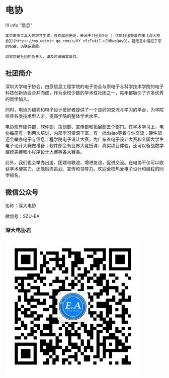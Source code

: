 # 电协

!!! info "信息"

    本页面由工具人抓取并生成，仅作展示用途，来源于[社团介绍 | 优质社团等着你噢【深大校会】](https://mp.weixin.qq.com/s/KY_v5zTcAiI-uEHBweQAyQ)。若无意中侵犯了您的权益，请联系删除。
    
    如果您是社团的负责人，请及时编辑本条目。

## 社团简介
深圳大学电子协会，由原信息工程学院的电子协会与原电子与科学技术学院的电子科技创新协会合并而成，作为全校少数的学术性社团之一，每年都吸引了许多优秀的同学加入。

同时，电协为编程和电子设计爱好者提供了一个良好的交流与学习的平台，为学院培养各类技术型人才，提高学院的整体学术水平。

电协现有硬件部、软件部、策划部、宣传部和拓展部五个部门。在学术学习上，电协每周有一到两次培训，内部学习资源丰富，有一批dalao等着与你交流；硬件部还会举办电子与信息工程学院电子设计大赛，为广东省电子设计大赛和全国大学生电子设计大赛做准备；软件部会有业界大佬授课、真实项目体验，还可以备战数学建模美赛和小程序设计大赛等各大赛事。

此外，我们也会举办出游、团建和联谊，增进友谊，促进交流。在电协不仅可以收获学术硬实力，还能锻炼策划、宣传和领导力。欢迎全校热爱电子设计和编程的同学报名。

## 微信公众号
名称：深大电协

微信号：SZU-EA

### 深大电协君

![深大电协君](dianxiejun.png)
